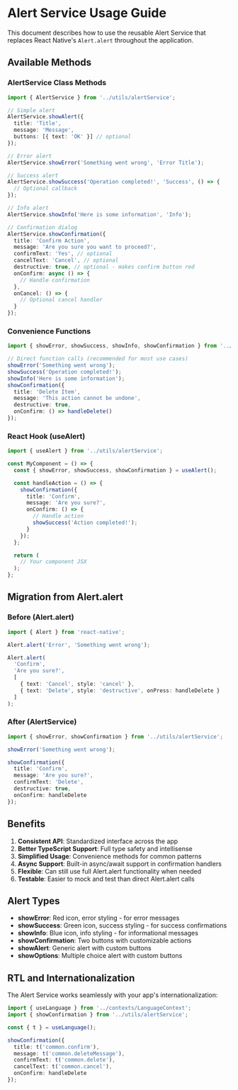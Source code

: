 # Alert Service Usage Guide

This document describes how to use the reusable Alert Service that replaces React Native's `Alert.alert` throughout the application.

## Available Methods

### AlertService Class Methods

```typescript
import { AlertService } from '../utils/alertService';

// Simple alert
AlertService.showAlert({
  title: 'Title',
  message: 'Message',
  buttons: [{ text: 'OK' }] // optional
});

// Error alert
AlertService.showError('Something went wrong', 'Error Title');

// Success alert
AlertService.showSuccess('Operation completed!', 'Success', () => {
  // Optional callback
});

// Info alert
AlertService.showInfo('Here is some information', 'Info');

// Confirmation dialog
AlertService.showConfirmation({
  title: 'Confirm Action',
  message: 'Are you sure you want to proceed?',
  confirmText: 'Yes', // optional
  cancelText: 'Cancel', // optional
  destructive: true, // optional - makes confirm button red
  onConfirm: async () => {
    // Handle confirmation
  },
  onCancel: () => {
    // Optional cancel handler
  }
});
```

### Convenience Functions

```typescript
import { showError, showSuccess, showInfo, showConfirmation } from '../utils/alertService';

// Direct function calls (recommended for most use cases)
showError('Something went wrong');
showSuccess('Operation completed!');
showInfo('Here is some information');
showConfirmation({
  title: 'Delete Item',
  message: 'This action cannot be undone',
  destructive: true,
  onConfirm: () => handleDelete()
});
```

### React Hook (useAlert)

```typescript
import { useAlert } from '../utils/alertService';

const MyComponent = () => {
  const { showError, showSuccess, showConfirmation } = useAlert();

  const handleAction = () => {
    showConfirmation({
      title: 'Confirm',
      message: 'Are you sure?',
      onConfirm: () => {
        // Handle action
        showSuccess('Action completed!');
      }
    });
  };

  return (
    // Your component JSX
  );
};
```

## Migration from Alert.alert

### Before (Alert.alert)
```typescript
import { Alert } from 'react-native';

Alert.alert('Error', 'Something went wrong');

Alert.alert(
  'Confirm',
  'Are you sure?',
  [
    { text: 'Cancel', style: 'cancel' },
    { text: 'Delete', style: 'destructive', onPress: handleDelete }
  ]
);
```

### After (AlertService)
```typescript
import { showError, showConfirmation } from '../utils/alertService';

showError('Something went wrong');

showConfirmation({
  title: 'Confirm',
  message: 'Are you sure?',
  confirmText: 'Delete',
  destructive: true,
  onConfirm: handleDelete
});
```

## Benefits

1. **Consistent API**: Standardized interface across the app
2. **Better TypeScript Support**: Full type safety and intellisense
3. **Simplified Usage**: Convenience methods for common patterns
4. **Async Support**: Built-in async/await support in confirmation handlers
5. **Flexible**: Can still use full Alert.alert functionality when needed
6. **Testable**: Easier to mock and test than direct Alert.alert calls

## Alert Types

- **showError**: Red icon, error styling - for error messages
- **showSuccess**: Green icon, success styling - for success confirmations
- **showInfo**: Blue icon, info styling - for informational messages
- **showConfirmation**: Two buttons with customizable actions
- **showAlert**: Generic alert with custom buttons
- **showOptions**: Multiple choice alert with custom buttons

## RTL and Internationalization

The Alert Service works seamlessly with your app's internationalization:

```typescript
import { useLanguage } from '../contexts/LanguageContext';
import { showConfirmation } from '../utils/alertService';

const { t } = useLanguage();

showConfirmation({
  title: t('common.confirm'),
  message: t('common.deleteMessage'),
  confirmText: t('common.delete'),
  cancelText: t('common.cancel'),
  onConfirm: handleDelete
});
```
